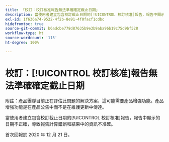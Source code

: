 ```yaml
---
title: 「校訂：校訂核准報告無法準確確定截止日期」
description: 當使用者建立包含校訂截止日期的[!UICONTROL 校訂核准]報告，報告中顯示的日期不正確，導致報告計算錯誤和結果中的資訊不准確。
exl-id: 1f636a74-9522-4f2b-8e91-4f0facf1cdbc
hidefromtoc: true
source-git-commit: b6adcbe778d87635b9e3b9aba96b19c75d9bf528
workflow-type: ht
source-wordcount: '115'
ht-degree: 100%

---
```


# 校訂：[!UICONTROL 校訂核准]報告無法準確確定截止日期

<!--Converted to story-->

附註：產品團隊目前正在評估此問題的解決方案，這可能需要產品增強功能。產品增強功能是在產品公告中而不是在維護更新中傳達。

當使用者建立包含校訂截止日期的[!UICONTROL 校訂核准]報告，報告中顯示的日期不正確，導致報告計算錯誤和結果中的資訊不准確。

首次回報於 2020 年 12 月 21 日。
